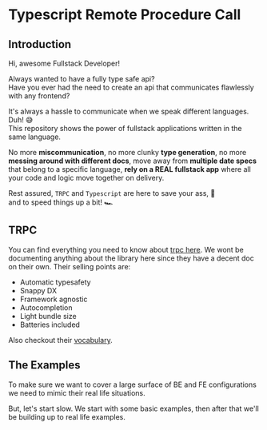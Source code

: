 # Typescript Remote Procedure Call

## Introduction

Hi, awesome Fullstack Developer!

Always wanted to have a fully type safe api? <br>
Have you ever had the need to create an api that communicates flawlessly with any frontend?

It's always a hassle to communicate when we speak different languages. Duh! 😅 <br>
This repository shows the power of fullstack applications written in the same language.

No more **miscommunication**, no more clunky **type generation**, no more **messing around with different docs**, move away from **multiple date specs** that belong to a specific language, **rely on a REAL fullstack app** where all your code and logic move together on delivery.

Rest assured, `TRPC` and `Typescript` are here to save your ass, 🎉 <br>and to speed things up a bit! 🏎️

## TRPC

You can find everything you need to know about [trpc here](https://trpc.io/). We wont be documenting anything about the library here since they have a decent doc on their own. Their selling points are:

- Automatic typesafety
- Snappy DX
- Framework agnostic
- Autocompletion
- Light bundle size
- Batteries included

Also checkout their [vocabulary](https://trpc.io/docs/concepts#vocabulary).

## The Examples

To make sure we want to cover a large surface of BE and FE configurations we need to mimic their real life situations.

But, let's start slow. We start with some basic examples, then after that we'll be building up to real life examples.
